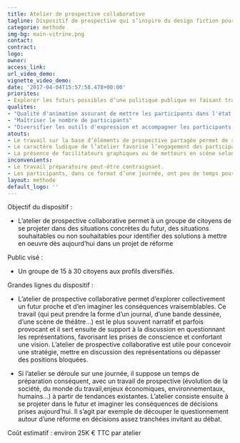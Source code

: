```yaml
---
title: Atelier de prospective collaborative
tagline: Dispositif de prospective qui s’inspire du design fiction pour explorer des futurs vraisemblables en amont d’un projet de réforme
categorie: methode
img-bg: main-vitrine.png
contact:
contract:
logo:
owner:
access_link:
url_video_demo:
vignette_video_demo:
date: '2017-04-04T15:57:58.478+00:00'
priorites:
- Explorer les futurs possibles d’une politique publique en faisant travailler les participants sur les conséquences à venir de décisions prises aujourd’hui
qualites:
- "Qualité d'animation assurant de mettre les participants dans l'état d'esprit nécessaire à l'exercice prospectif"
- "Maîtriser le nombre de participants"
- "Diversifier les outils d'expression et accompagner les participants dans leur utilisation"
atouts:
- Le travail sur la base d’éléments de prospective partagée permet de s’affranchir des représentations et de positions trop tranchées 
- Le caractère ludique de l’atelier favorise l’engagement des participants
- La présence de facilitateurs graphiques ou de metteurs en scène selon le format de restitution choisi permet d’aboutir à un résultat tangible pour les participants et facilement appropriable par le décideur. 
inconvenients:
- Le travail préparatoire peut-être contraignant.
- Les participants, dans ce format d’une journée, ont peu de temps pour s’approprier les éléments de prospective qu’ils n’ont pas contribué à élaborer
layout: methode
default_logo: ''
---
```


Objectif du dispositif :
* L’atelier de prospective collaborative permet à un groupe de citoyens de se projeter dans des situations concrètes du futur, des situations souhaitables ou non souhaitables pour identifier des solutions à mettre en oeuvre dès aujourd’hui dans un projet de réforme

Public visé : 
* Un groupe de 15 à 30 citoyens aux profils diversifiés. 
 
Grandes lignes du  dispositif :
* L’atelier de prospective collaborative permet d’explorer collectivement un futur proche et d’en imaginer les conséquences vraisemblables. Ce travail (qui peut prendre la forme d’un journal, d’une bande dessinée, d’une scène de théâtre…) est le plus souvent narratif et parfois provocant et il sert ensuite de support à la discussion en questionnant les représentations, favorisant les prises de conscience et confortant une vision. L’atelier de prospective collaborative est utile pour concevoir une stratégie, mettre en discussion des représentations ou dépasser des positions bloquées. 

* Si l’atelier se déroule sur une journée, il suppose un temps de préparation conséquent, avec un travail de prospective (évolution de la société, du monde du travail,enjeux économiques, environnementaux, humains...) à partir de tendances existantes. L’atelier consiste ensuite à se projeter dans le futur et imaginer les conséquences de décisions prises aujourd’hui. Il s’agit par exemple de découper le questionnement autour d’une réforme en décisions assez tranchées invitant au débat. 

Coût estimatif : environ 25K € TTC par atelier
